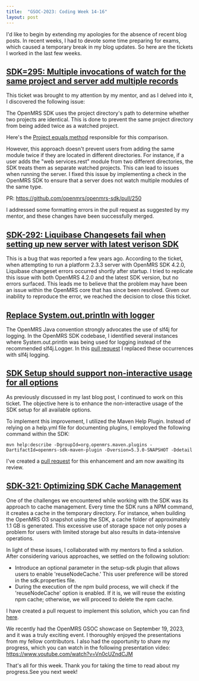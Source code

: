 ```yaml
---
title:  "GSOC-2023: Coding Week 14-16"
layout: post
---
```


I'd like to begin by extending my apologies for the absence of recent blog posts.
In recent weeks, I had to devote some time preparing for exams, which caused a temporary break in my blog updates. 
So here are the tickets I worked in the last few weeks.

## [SDK=295: Multiple invocations of watch for the same project and server add multiple records](https://issues.openmrs.org/browse/SDK-295)


This ticket was brought to my attention by my mentor, and as I delved into it, I discovered the following issue:

The OpenMRS SDK uses the project directory's path to determine whether two projects are identical. This is done to prevent the same project directory from being added twice as a watched project.

Here's the [Project equals method](https://github.com/openmrs/openmrs-sdk/blob/9b0f0c9197d8f0be500709fa3de39d4ec347ef7f/sdk-commons/src/main/java/org/openmrs/maven/plugins/model/Project.java#L167-L175) responsible for this comparison.

However, this approach doesn't prevent users from adding the same module twice if they are located in different directories. For instance, if a user adds the "web services.rest" module from two different directories, the SDK treats them as separate watched projects. This can lead to issues when running the server.
I fixed this issue by implementing a check in the OpenMRS SDK to ensure that a server does not watch multiple modules of the same type. 

PR: <https://github.com/openmrs/openmrs-sdk/pull/250>

I addressed some formatting errors in the pull request as suggested by my mentor, and these changes have been successfully merged.


## [SDK-292: Liquibase Changesets fail when setting up new server with latest verison SDK](https://issues.openmrs.org/browse/SDK-292)

This is a bug that was reported a few years ago. According to the ticket, when attempting to run a platform 2.3.3 server with OpenMRS SDK 4.2.0, Liquibase changeset errors occurred shortly after startup.
I tried to replicate this issue with both OpenMRS 4.2.0 and the latest SDK version, but no errors surfaced. This leads me to believe that the problem may have been an issue within the OpenMRS core that has since been resolved.
Given our inability to reproduce the error, we reached the decision to close this ticket.

## [Replace System.out.println with logger](https://issues.openmrs.org/browse/SDK-320)

The OpenMRS Java convention strongly advocates the use of slf4j for logging. In the OpenMRS SDK codebase, I identified several instances where System.out.println was being used for logging instead of the recommended slf4j.Logger.
In this [pull request](https://github.com/openmrs/openmrs-sdk/pull/252) I replaced these occurrences with slf4j logging.

## [SDK Setup should support non-interactive usage for all options](https://issues.openmrs.org/browse/SDK-298)

As previously discussed in my last blog post, I continued to work on this ticket. The objective here is to enhance the non-interactive usage of the SDK setup for all available options.

To implement this improvement, I utilized the Maven Help Plugin. Instead of relying on a help.yml file for documenting plugins, I employed the following command within the SDK:

````
mvn help:describe -DgroupId=org.openmrs.maven.plugins -DartifactId=openmrs-sdk-maven-plugin -Dversion=5.3.0-SNAPSHOT -Ddetail
````

I've created a [pull request](https://github.com/openmrs/openmrs-sdk/pull/251) for this enhancement and am now awaiting its review.

## [SDK-321: Optimizing SDK Cache Management](https://issues.openmrs.org/browse/SDK-321)

One of the challenges we encountered while working with the SDK was its approach to cache management. Every time the SDK runs a NPM command, it creates a cache in the temporary directory. For instance, when building the OpenMRS O3 snapshot using the SDK, a cache folder of approximately 1.1 GB is generated.
This excessive use of storage space not only poses a problem for users with limited storage but also results in data-intensive operations.

In light of these issues, I collaborated with my mentors to find a solution. After considering various approaches, we settled on the following solution:

* Introduce an optional parameter in the setup-sdk plugin that allows users to enable 'reuseNodeCache.' This user preference will be stored in the sdk.properties file.
* During the execution of the npm build process, we will check if the 'reuseNodeCache' option is enabled. If it is, we will reuse the existing npm cache; otherwise, we will proceed to delete the npm cache.

I have created a pull request to implement this solution, which you can find [here](https://github.com/openmrs/openmrs-sdk/pull/255).


We recently had the OpenMRS GSOC showcase on September 19, 2023, and it was a truly exciting event. I thoroughly enjoyed the presentations from my fellow contributors.
I also had the opportunity to share my progress, which you can watch in the following presentation video: <https://www.youtube.com/watch?v=Vn0cUZndCJM>

That's all for this week. Thank you for taking the time to read about my progress.See you next week!



